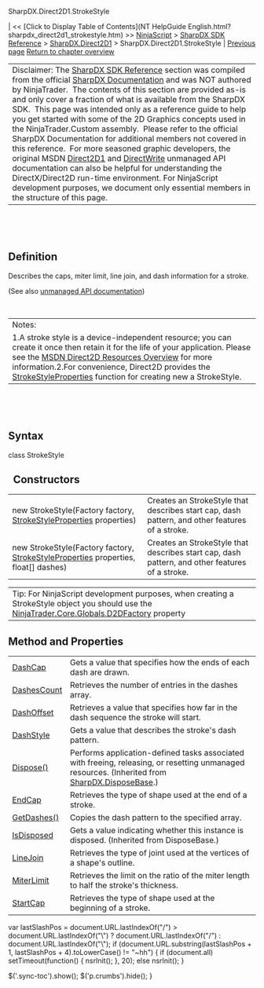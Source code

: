﻿










 


SharpDX.Direct2D1.StrokeStyle







| &lt;&lt; [Click to Display Table of Contents](NT HelpGuide English.html?sharpdx_direct2d1_strokestyle.htm) &gt;&gt;
 [NinjaScript](ninjascript.htm) &gt; [SharpDX SDK Reference](sharpdx_sdk_reference.htm) &gt; [SharpDX.Direct2D1](sharpdx_direct2d1.htm) &gt;
SharpDX.Direct2D1.StrokeStyle | [Previous page](sharpdx_direct2d1_solidcolorbrush_color.htm)
[Return to chapter overview](sharpdx_direct2d1.htm)












|  |
| --- |
| Disclaimer: The [SharpDX SDK Reference](sharpdx_sdk_reference.htm) section was compiled from the official [SharpDX Documentation](http://sharpdx.org/) and was NOT authored by NinjaTrader.  The contents of this section are provided as-is and only cover a fraction of what is available from the SharpDX SDK.  This page was intended only as a reference guide to help you get started with some of the 2D Graphics concepts used in the NinjaTrader.Custom assembly.  Please refer to the official SharpDX Documentation for additional members not covered in this reference.  For more seasoned graphic developers, the original MSDN [Direct2D1](https://msdn.microsoft.com/en-us/library/windows/desktop/dd370990.aspx) and [DirectWrite](https://msdn.microsoft.com/en-us/library/windows/desktop/dd368038.aspx) unmanaged API documentation can also be helpful for understanding the DirectX/Direct2D run-time environment. For NinjaScript development purposes, we document only essential members in the structure of this page. |



 


 


Definition
----------


Describes the caps, miter limit, line join, and dash information for a stroke.


(See also [unmanaged API documentation](http://msdn.microsoft.com/en-us/library/dd372217.aspx))


 




|  |
| --- |
| Notes:  
1.A stroke style is a device-independent resource; you can create it once then retain it for the life of your application. Please see the [MSDN Direct2D Resources Overview](https://msdn.microsoft.com/en-us/library/dd756757(v=vs.85).aspx) for more information.2.For convenience, Direct2D provides the [StrokeStyleProperties](sharpdx_direct2d1_strokestyleproperties.htm) function for creating new a StrokeStyle. |



 


 


Syntax
------


class StrokeStyle


 
Constructors
--------------




|  |  |
| --- | --- |
| new StrokeStyle(Factory factory, [StrokeStyleProperties](sharpdx_direct2d1_strokestyleproperties.htm) properties) | Creates an StrokeStyle that describes start cap, dash pattern, and other features of a stroke.  |
| new StrokeStyle(Factory factory, [StrokeStyleProperties](sharpdx_direct2d1_strokestyleproperties.htm) properties, float[] dashes) | Creates an StrokeStyle that describes start cap, dash pattern, and other features of a stroke.  |







|  |
| --- |
| Tip: For NinjaScript development purposes, when creating a StrokeStyle object you should use the [NinjaTrader.Core.Globals.D2DFactory](d2dfactory.htm) property |





Method and Properties
---------------------




|  |  |
| --- | --- |
| [DashCap](sharpdx_direct2d1_strokestyle_dashcap.htm) | Gets a value that specifies how the ends of each dash are drawn.  |
| [DashesCount](sharpdx_direct2d1_strokestyle_dashescount.htm) | Retrieves the number of entries in the dashes array.  |
| [DashOffset](sharpdx_direct2d1_strokestyle_dashoffset.htm) | Retrieves a value that specifies how far in the dash sequence the stroke will start.  |
| [DashStyle](sharpdx_direct2d1_strokestyle_dashstyle.htm) | Gets a value that describes the stroke's dash pattern.  |
| [Dispose()](sharpdx_disposebase_dispose.htm) | Performs application-defined tasks associated with freeing, releasing, or resetting unmanaged resources. (Inherited from [SharpDX.DisposeBase](sharpdx_disposebase.htm).) |
| [EndCap](sharpdx_direct2d1_strokestyle_endcap.htm) | Retrieves the type of shape used at the end of a stroke.  |
| [GetDashes()](sharpdx_direct2d1_strokestyle_getdashes.htm) | Copies the dash pattern to the specified array.  |
| [IsDisposed](sharpdx_disposebase_isdisposed.htm) | Gets a value indicating whether this instance is disposed. (Inherited from DisposeBase.) |
| [LineJoin](sharpdx_direct2d1_strokestyle_linejoin.htm) | Retrieves the type of joint used at the vertices of a shape's outline.  |
| [MiterLimit](sharpdx_direct2d1_strokestyle_miterlimit.htm) | Retrieves the limit on the ratio of the miter length to half the stroke's thickness.  |
| [StartCap](sharpdx_direct2d1_strokestyle_startcap.htm) | Retrieves the type of shape used at the beginning of a stroke.  |






 
 var lastSlashPos = document.URL.lastIndexOf("/") &gt; document.URL.lastIndexOf("\\") ? document.URL.lastIndexOf("/") : document.URL.lastIndexOf("\\");
 if (document.URL.substring(lastSlashPos + 1, lastSlashPos + 4).toLowerCase() != "~hh") {
 if (document.all) setTimeout(function() {
 nsrInit();
 }, 20);
 else nsrInit();
 }
 
 
 $('.sync-toc').show();
 $('p.crumbs').hide();
 }
 
 
 



